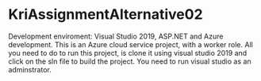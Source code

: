 # KriAssignmentAlternative02
Development enviroment: Visual Studio 2019, ASP.NET and Azure development.
This is an Azure cloud service project, with a worker role.
All you need to do to run this project, is clone it using visual studio 2019 and click on the sln file to build the project.
You need to run visual studio as an adminstrator.

